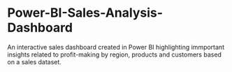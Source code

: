 # Power-BI-Sales-Analysis-Dashboard
An interactive sales dashboard created in Power BI highlighting immportant insights related to profit-making by region, products and customers based on a sales dataset.
